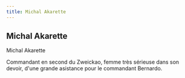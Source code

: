 ```yaml
---
title: Michal Akarette
---
```


Michal Akarette
---------------

Michal Akarette


Commandant en second du Zweickao, femme très sérieuse dans son devoir, d'une grande asistance pour le commandant Bernardo.

